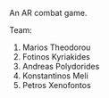 An AR combat game.

Team:

1. Marios Theodorou
2. Fotinos Kyriakides
3. Andreas Polydorides
4. Konstantinos Meli
5. Petros Xenofontos
